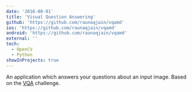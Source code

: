 ```yaml
---
date: '2016-08-01'
title: 'Visual Question Answering'
github: 'https://github.com/raunaqjain/vqamd'
ios: 'https://github.com/raunaqjain/vqamd'
android: 'https://github.com/raunaqjain/vqamd'
external: ''
tech:
  - OpenCV
  - Python
showInProjects: true
---
```


An application which answers your questions about an input image. Based on the [VQA](https://visualqa.org/) challenge.
